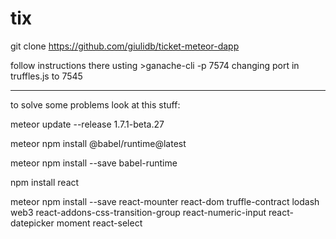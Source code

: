 # tix

git clone https://github.com/giulidb/ticket-meteor-dapp

follow instructions there usting >ganache-cli -p 7574
changing port in truffles.js to 7545

--------------



to solve some problems look at this stuff:


meteor update --release 1.7.1-beta.27

meteor npm install @babel/runtime@latest

meteor npm install --save babel-runtime

npm install react

meteor npm install --save react-mounter react-dom truffle-contract lodash web3 react-addons-css-transition-group react-numeric-input react-datepicker moment react-select

